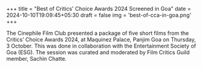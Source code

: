 +++
title = "Best of Critics' Choice Awards 2024 Screened in Goa"
date = 2024-10-10T19:09:45+05:30
draft = false
img = 'best-of-cca-in-goa.png'
+++

The Cinephile Film Club presented a package of five short films from the Critics’ Choice Awards 2024, at Maquinez Palace, Panjim Goa on Thursday, 3 October. This was done in collaboration with the Entertainment Society of Goa (ESG). The session was curated and moderated by Film Critics Guild member, Sachin Chatte.
